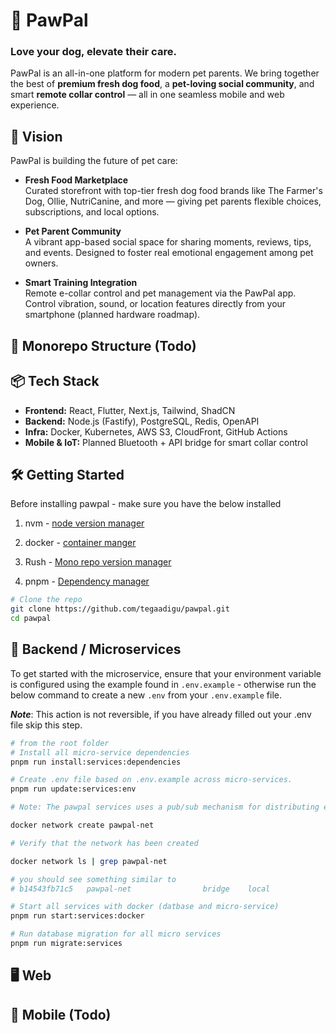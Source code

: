 # 🐾 PawPal
### Love your dog, elevate their care.

PawPal is an all-in-one platform for modern pet parents. We bring together the best of **premium fresh dog food**, a **pet-loving social community**, and smart **remote collar control** — all in one seamless mobile and web experience.

## 🚀 Vision

PawPal is building the future of pet care:

- **Fresh Food Marketplace**  
  Curated storefront with top-tier fresh dog food brands like The Farmer's Dog, Ollie, NutriCanine, and more — giving pet parents flexible choices, subscriptions, and local options.

- **Pet Parent Community**  
  A vibrant app-based social space for sharing moments, reviews, tips, and events. Designed to foster real emotional engagement among pet owners.

- **Smart Training Integration**  
  Remote e-collar control and pet management via the PawPal app. Control vibration, sound, or location features directly from your smartphone (planned hardware roadmap).

## 🧱 Monorepo Structure (Todo)


  

## 📦 Tech Stack

- **Frontend:** React, Flutter, Next.js, Tailwind, ShadCN
- **Backend:** Node.js (Fastify), PostgreSQL, Redis, OpenAPI
- **Infra:** Docker, Kubernetes, AWS S3, CloudFront, GitHub Actions
- **Mobile & IoT:** Planned Bluetooth + API bridge for smart collar control

## 🛠 Getting Started

Before installing pawpal - make sure you have the below installed

1. nvm - [node version manager](https://github.com/nvm-sh/nvm?tab=readme-ov-file#installing-and-updating)

2. docker - [container manger](https://docs.docker.com/compose/install/)

3. Rush - [Mono repo version manager](https://rushjs.io/pages/intro/get_started/)

4. pnpm - [Dependency manager](https://pnpm.io/installation)

```bash
# Clone the repo
git clone https://github.com/tegaadigu/pawpal.git
cd pawpal
```

## 🧰 Backend / Microservices

To get started with the microservice, ensure that your environment variable is configured using the example found in `.env.example` - otherwise run the below command to create a new `.env` from your `.env.example` file.

***Note***: This action is not reversible, if you have already filled out your .env file skip this step.

```bash
# from the root folder
# Install all micro-service dependencies
pnpm run install:services:dependencies

# Create .env file based on .env.example across micro-services.
pnpm run update:services:env

# Note: The pawpal services uses a pub/sub mechanism for distributing event across micro-services - you need to first create a shared docker network for containers to have access to kafka.

docker network create pawpal-net

# Verify that the network has been created

docker network ls | grep pawpal-net

# you should see something similar to 
# b14543fb71c5   pawpal-net                bridge    local

# Start all services with docker (datbase and micro-service)
pnpm run start:services:docker

# Run database migration for all micro services
pnpm run migrate:services
```


## 🖥️ Web 




## 📱 Mobile (Todo)

